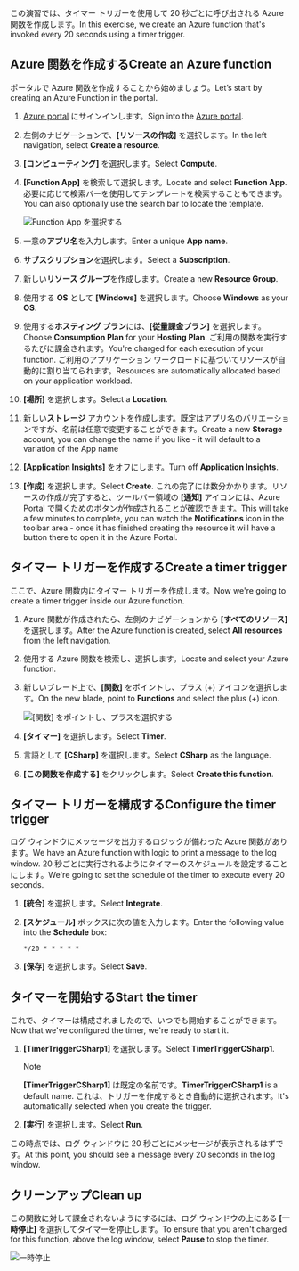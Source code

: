 <span data-ttu-id="653e1-101">この演習では、タイマー トリガーを使用して 20 秒ごとに呼び出される Azure 関数を作成します。</span><span class="sxs-lookup"><span data-stu-id="653e1-101">In this exercise, we create an Azure function that's invoked every 20 seconds using a timer trigger.</span></span>

## <a name="create-an-azure-function"></a><span data-ttu-id="653e1-102">Azure 関数を作成する</span><span class="sxs-lookup"><span data-stu-id="653e1-102">Create an Azure function</span></span>

<span data-ttu-id="653e1-103">ポータルで Azure 関数を作成することから始めましょう。</span><span class="sxs-lookup"><span data-stu-id="653e1-103">Let’s start by creating an Azure Function in the portal.</span></span>

1. <span data-ttu-id="653e1-104">[Azure portal](https://portal.azure.com?azure-portal=true) にサインインします。</span><span class="sxs-lookup"><span data-stu-id="653e1-104">Sign into the [Azure portal](https://portal.azure.com?azure-portal=true).</span></span>

1. <span data-ttu-id="653e1-105">左側のナビゲーションで、**[リソースの作成]** を選択します。</span><span class="sxs-lookup"><span data-stu-id="653e1-105">In the left navigation, select **Create a resource**.</span></span>

1. <span data-ttu-id="653e1-106">**[コンピューティング]** を選択します。</span><span class="sxs-lookup"><span data-stu-id="653e1-106">Select **Compute**.</span></span>

1. <span data-ttu-id="653e1-107">**[Function App]** を検索して選択します。</span><span class="sxs-lookup"><span data-stu-id="653e1-107">Locate and select **Function App**.</span></span> <span data-ttu-id="653e1-108">必要に応じて検索バーを使用してテンプレートを検索することもできます。</span><span class="sxs-lookup"><span data-stu-id="653e1-108">You can also optionally use the search bar to locate the template.</span></span>

    ![Function App を選択する](../media-drafts/4-click-function-app.png)

1. <span data-ttu-id="653e1-110">一意の**アプリ名**を入力します。</span><span class="sxs-lookup"><span data-stu-id="653e1-110">Enter a unique **App name**.</span></span>

1. <span data-ttu-id="653e1-111">**サブスクリプション**を選択します。</span><span class="sxs-lookup"><span data-stu-id="653e1-111">Select a **Subscription**.</span></span>

1. <span data-ttu-id="653e1-112">新しい**リソース グループ**を作成します。</span><span class="sxs-lookup"><span data-stu-id="653e1-112">Create a new **Resource Group**.</span></span>

1. <span data-ttu-id="653e1-113">使用する **OS** として **[Windows]** を選択します。</span><span class="sxs-lookup"><span data-stu-id="653e1-113">Choose **Windows** as your **OS**.</span></span>

1. <span data-ttu-id="653e1-114">使用する**ホスティング プラン**には、**[従量課金プラン]** を選択します。</span><span class="sxs-lookup"><span data-stu-id="653e1-114">Choose **Consumption Plan** for your **Hosting Plan**.</span></span> <span data-ttu-id="653e1-115">ご利用の関数を実行するたびに課金されます。</span><span class="sxs-lookup"><span data-stu-id="653e1-115">You're charged for each execution of your function.</span></span> <span data-ttu-id="653e1-116">ご利用のアプリケーション ワークロードに基づいてリソースが自動的に割り当てられます。</span><span class="sxs-lookup"><span data-stu-id="653e1-116">Resources are automatically allocated based on your application workload.</span></span>

1. <span data-ttu-id="653e1-117">**[場所]** を選択します。</span><span class="sxs-lookup"><span data-stu-id="653e1-117">Select a **Location**.</span></span>

1. <span data-ttu-id="653e1-118">新しい**ストレージ** アカウントを作成します。既定はアプリ名のバリエーションですが、名前は任意で変更することができます。</span><span class="sxs-lookup"><span data-stu-id="653e1-118">Create a new **Storage** account, you can change the name if you like - it will default to a variation of the App name</span></span>

1. <span data-ttu-id="653e1-119">**[Application Insights]** をオフにします。</span><span class="sxs-lookup"><span data-stu-id="653e1-119">Turn off **Application Insights**.</span></span>

1. <span data-ttu-id="653e1-120">**[作成]** を選択します。</span><span class="sxs-lookup"><span data-stu-id="653e1-120">Select **Create**.</span></span> <span data-ttu-id="653e1-121">これの完了には数分かかります。リソースの作成が完了すると、ツールバー領域の **[通知]** アイコンには、Azure Portal で開くためのボタンが作成されることが確認できます。</span><span class="sxs-lookup"><span data-stu-id="653e1-121">This will take a few minutes to complete, you can watch the **Notifications** icon in the toolbar area - once it has finished creating the resource it will have a button there to open it in the Azure Portal.</span></span>

## <a name="create-a-timer-trigger"></a><span data-ttu-id="653e1-122">タイマー トリガーを作成する</span><span class="sxs-lookup"><span data-stu-id="653e1-122">Create a timer trigger</span></span>

<span data-ttu-id="653e1-123">ここで、Azure 関数内にタイマー トリガーを作成します。</span><span class="sxs-lookup"><span data-stu-id="653e1-123">Now we're going to create a timer trigger inside our Azure function.</span></span>

1. <span data-ttu-id="653e1-124">Azure 関数が作成されたら、左側のナビゲーションから **[すべてのリソース]** を選択します。</span><span class="sxs-lookup"><span data-stu-id="653e1-124">After the Azure function is created, select **All resources** from the left navigation.</span></span>

1. <span data-ttu-id="653e1-125">使用する Azure 関数を検索し、選択します。</span><span class="sxs-lookup"><span data-stu-id="653e1-125">Locate and select your Azure function.</span></span>

1. <span data-ttu-id="653e1-126">新しいブレード上で、**[関数]** をポイントし、プラス (+) アイコンを選択します。</span><span class="sxs-lookup"><span data-stu-id="653e1-126">On the new blade, point to **Functions** and select the plus (+) icon.</span></span>

    ![[関数] をポイントし、プラスを選択する](../media-drafts/4-hover-function.png)

1. <span data-ttu-id="653e1-128">**[タイマー]** を選択します。</span><span class="sxs-lookup"><span data-stu-id="653e1-128">Select **Timer**.</span></span>

1. <span data-ttu-id="653e1-129">言語として **[CSharp]** を選択します。</span><span class="sxs-lookup"><span data-stu-id="653e1-129">Select **CSharp** as the language.</span></span>

1. <span data-ttu-id="653e1-130">**[この関数を作成する]** をクリックします。</span><span class="sxs-lookup"><span data-stu-id="653e1-130">Select **Create this function**.</span></span>

## <a name="configure-the-timer-trigger"></a><span data-ttu-id="653e1-131">タイマー トリガーを構成する</span><span class="sxs-lookup"><span data-stu-id="653e1-131">Configure the timer trigger</span></span>

<span data-ttu-id="653e1-132">ログ ウィンドウにメッセージを出力するロジックが備わった Azure 関数があります。</span><span class="sxs-lookup"><span data-stu-id="653e1-132">We have an Azure function with logic to print a message to the log window.</span></span> <span data-ttu-id="653e1-133">20 秒ごとに実行されるようにタイマーのスケジュールを設定することにします。</span><span class="sxs-lookup"><span data-stu-id="653e1-133">We're going to set the schedule of the timer to execute every 20 seconds.</span></span>

1. <span data-ttu-id="653e1-134">**[統合]** を選択します。</span><span class="sxs-lookup"><span data-stu-id="653e1-134">Select **Integrate**.</span></span>

1. <span data-ttu-id="653e1-135">**[スケジュール]** ボックスに次の値を入力します。</span><span class="sxs-lookup"><span data-stu-id="653e1-135">Enter the following value into the **Schedule** box:</span></span>

    ```
    */20 * * * * *
    ```

1. <span data-ttu-id="653e1-136">**[保存]** を選択します。</span><span class="sxs-lookup"><span data-stu-id="653e1-136">Select **Save**.</span></span>

## <a name="start-the-timer"></a><span data-ttu-id="653e1-137">タイマーを開始する</span><span class="sxs-lookup"><span data-stu-id="653e1-137">Start the timer</span></span>

<span data-ttu-id="653e1-138">これで、タイマーは構成されましたので、いつでも開始することができます。</span><span class="sxs-lookup"><span data-stu-id="653e1-138">Now that we've configured the timer, we're ready to start it.</span></span>

1. <span data-ttu-id="653e1-139">**[TimerTriggerCSharp1]** を選択します。</span><span class="sxs-lookup"><span data-stu-id="653e1-139">Select **TimerTriggerCSharp1**.</span></span> 

    > [!NOTE]
    > <span data-ttu-id="653e1-140">**[TimerTriggerCSharp1]** は既定の名前です。</span><span class="sxs-lookup"><span data-stu-id="653e1-140">**TimerTriggerCSharp1** is a default name.</span></span> <span data-ttu-id="653e1-141">これは、トリガーを作成するとき自動的に選択されます。</span><span class="sxs-lookup"><span data-stu-id="653e1-141">It's automatically selected when you create the trigger.</span></span>

1. <span data-ttu-id="653e1-142">**[実行]** を選択します。</span><span class="sxs-lookup"><span data-stu-id="653e1-142">Select **Run**.</span></span> 

<span data-ttu-id="653e1-143">この時点では、ログ ウィンドウに 20 秒ごとにメッセージが表示されるはずです。</span><span class="sxs-lookup"><span data-stu-id="653e1-143">At this point, you should see a message every 20 seconds in the log window.</span></span>

## <a name="clean-up"></a><span data-ttu-id="653e1-144">クリーンアップ</span><span class="sxs-lookup"><span data-stu-id="653e1-144">Clean up</span></span>

<span data-ttu-id="653e1-145">この関数に対して課金されないようにするには、ログ ウィンドウの上にある **[一時停止]** を選択してタイマーを停止します。</span><span class="sxs-lookup"><span data-stu-id="653e1-145">To ensure that you aren't charged for this function, above the log window, select **Pause** to stop the timer.</span></span>

![一時停止](../media-drafts/4-pause-timer.png)
